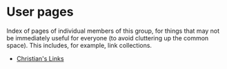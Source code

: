 # User pages

Index of pages of individual members of this group, for things that
may not be immediately useful for everyone (to avoid cluttering up the
common space). This includes, for example, link collections.

* [Christian's Links](Christians_Links.md)

